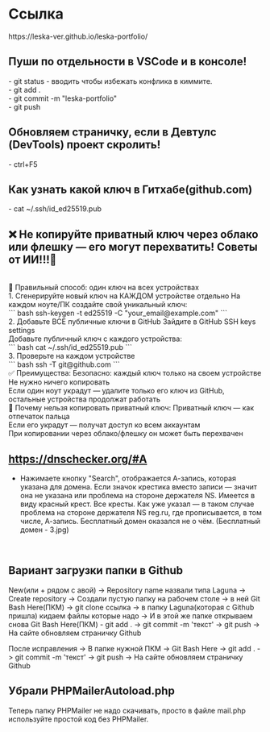 <h1>Ссылка</h1>
https://leska-ver.github.io/leska-portfolio/
<br>

<h2>Пуши по отдельности в VSCode и в консоле!</h2>
- git status - вводить чтобы избежать конфлика в киммите.
<br>
- git add .
<br>
- git commit -m "leska-portfolio"
<br>
- git push

<h2>Обновляем страничку, если в Девтулс (DevTools) проект скролить!</h2>
- ctrl+F5

<h2>Как узнать какой ключ в Гитхабе(github.com)</h2>
- cat ~/.ssh/id_ed25519.pub
<br>

## ❌ Не копируйте приватный ключ через облако или флешку — его могут перехватить! Советы от ИИ!!!🎯
<br>
🔐 Правильный способ: один ключ на всех устройствах
<br>
1. Сгенерируйте новый ключ на КАЖДОМ устройстве отдельно
На каждом ноуте/ПК создайте свой уникальный ключ:
<br>
```
bash
ssh-keygen -t ed25519 -C "your_email@example.com"
```
<br>
2. Добавьте ВСЕ публичные ключи в GitHub
Зайдите в GitHub SSH keys settings
<br>
Добавьте публичный ключ с каждого устройства:
<br>
```
bash
cat ~/.ssh/id_ed25519.pub
```
<br>
3. Проверьте на каждом устройстве
<br>
```
bash
ssh -T git@github.com
```
<br>
✅ Преимущества:
Безопасно: каждый ключ только на своем устройстве
<br>
Не нужно ничего копировать
<br>
Если один ноут украдут — удалите только его ключ из GitHub, остальные устройства продолжат работать
<br>
🚫 Почему нельзя копировать приватный ключ:
Приватный ключ — как отпечаток пальца
<br>
Если его украдут — получат доступ ко всем аккаунтам
<br>
При копировании через облако/флешку он может быть перехвачен
<br>

## https://dnschecker.org/#A
- Нажимаете кнопку "Search", отображается А-запись, которая указана для домена. Если значок крестика вместо записи — значит она не указана или проблема на стороне держателя NS. Имеется в виду красный крест. Все кресты. Как уже указал — в таком случае проблема на стороне держателя NS reg.ru, где прописывается, в том числе, А-запись. Бесплатный домен оказался не о чём. (Бесплатный домен - 3.jpg)
<br>

## Вариант загрузки папки в Github

New(или + рядом с авой) -> Repository name назвали типа Laguna -> Create repository -> Создали пустую папку на рабочем столе -> в ней Git Bash Here(ПКМ) -> git clone ссылка -> в папку Laguna(которая с Github пришла) кидаем файлы которые надо -> И в этой же папке открываем снова Git Bash Here(ПКМ) - git add . -> git commit -m 'текст' -> git push -> На сайте обновляем страничку Github

После исправления -> В папке нужной ПКМ -> Git Bash Here -> git add . -> git commit -m 'текст' -> git push -> На сайте обновляем страничку Github

## Убрали PHPMailerAutoload.php
Теперь папку PHPMailer не надо скачивать, просто в файле mail.php используйте простой код без PHPMailer.